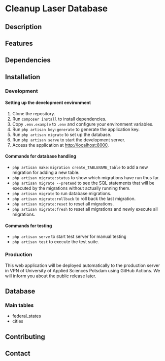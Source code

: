 # Cleanup Laser Database

## Description

## Features

## Dependencies

## Installation

### Development

#### Setting up the development environment

1. Clone the repository.
2. Run `composer install` to install dependencies.
3. Copy `.env.example` to `.env` and configure your environment variables.
4. Run `php artisan key:generate` to generate the application key.
5. Run `php artisan migrate` to set up the database.
6. Run `php artisan serve` to start the development server.
7. Access the application at [http://localhost:8000](http://localhost:8000).

#### Commands for database handling

- `php artisan make:migration create_TABLENAME_table` to add a new migration for adding a new table.
- `php artisan migrate:status` to show which migrations have run thus far.
- `php artisan migrate --pretend` to see the SQL statements that will be executed by the migrations without actually running them.
- `php artisan migrate` to run database migrations.
- `php artisan migrate:rollback` to roll back the last migration.
- `php artisan migrate:reset` to reset all migrations.
- `php artisan migrate:fresh` to reset all migrations and newly execute all migrations.

#### Commands for testing

- `php artisan serve` to start test server for manual testing
- `php artisan test` to execute the test suite.

### Production

This web application will be deployed automatically to the production server in VPN of University of Applied Sciences Potsdam using GitHub Actions. We will inform you about the public release later.

## Database

### Main tables

- federal_states
- cities

## Contributing

## Contact
